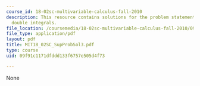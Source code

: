 ```yaml
---
course_id: 18-02sc-multivariable-calculus-fall-2010
description: This resource contains solutions for the problem statements related to
  double integrals.
file_location: /coursemedia/18-02sc-multivariable-calculus-fall-2010/09f91c1171dfddd133f6757e505d4f73_MIT18_02SC_SupProbSol3.pdf
file_type: application/pdf
layout: pdf
title: MIT18_02SC_SupProbSol3.pdf
type: course
uid: 09f91c1171dfddd133f6757e505d4f73

---
```

None